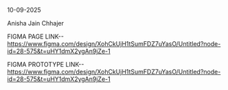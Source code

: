 10-09-2025

Anisha Jain Chhajer

FIGMA PAGE LINK--https://www.figma.com/design/XohCkUjH1tSumFDZ7uYasO/Untitled?node-id=28-575&t=uHY1dmX2ygAn9jZe-1

FIGMA PROTOTYPE LINK--https://www.figma.com/design/XohCkUjH1tSumFDZ7uYasO/Untitled?node-id=28-575&t=uHY1dmX2ygAn9jZe-1